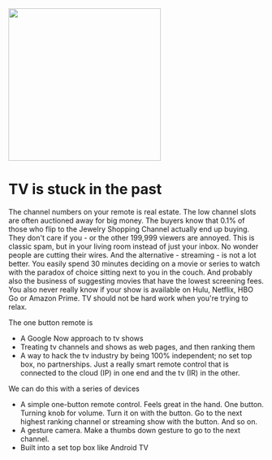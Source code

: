 <img src="https://cloud.githubusercontent.com/assets/1548468/12538446/8f15afaa-c28e-11e5-9a89-a76b60a658f0.png" width=300>

# TV is stuck in the past
The channel numbers on your remote is real estate. The low channel slots are often auctioned away for big money. The buyers know that 0.1% of those who flip to the Jewelry Shopping Channel actually end up buying. They don't care if you - or the other 199,999 viewers are annoyed. This is classic spam, but in your living room instead of just your inbox. No wonder people are cutting their wires.  And the alternative - streaming - is not a lot better. You easily spend 30 minutes deciding on a movie or series to watch with the paradox of choice sitting next to you in the couch. And probably also the business of suggesting movies that have the lowest screening fees. You also never really know if your show is available on Hulu, Netflix, HBO Go or Amazon Prime. TV should not be hard work when you're trying to relax.

The one button remote is 
* A Google Now approach to tv shows
* Treating tv channels and shows as web pages, and then ranking them
* A way to hack the tv industry by being 100% independent; no set top box, no partnerships. Just a really smart remote control that is connected to the cloud (IP) in one end and the tv (IR) in the other. 

We can do this with a series of devices
* A simple one-button remote control. Feels great in the hand. One button. Turning knob for volume. Turn it on with the button. Go to the next highest ranking channel or streaming show with the button. And so on. 
* A gesture camera. Make a thumbs down gesture to go to the next channel.
* Built into a set top box like Android TV
